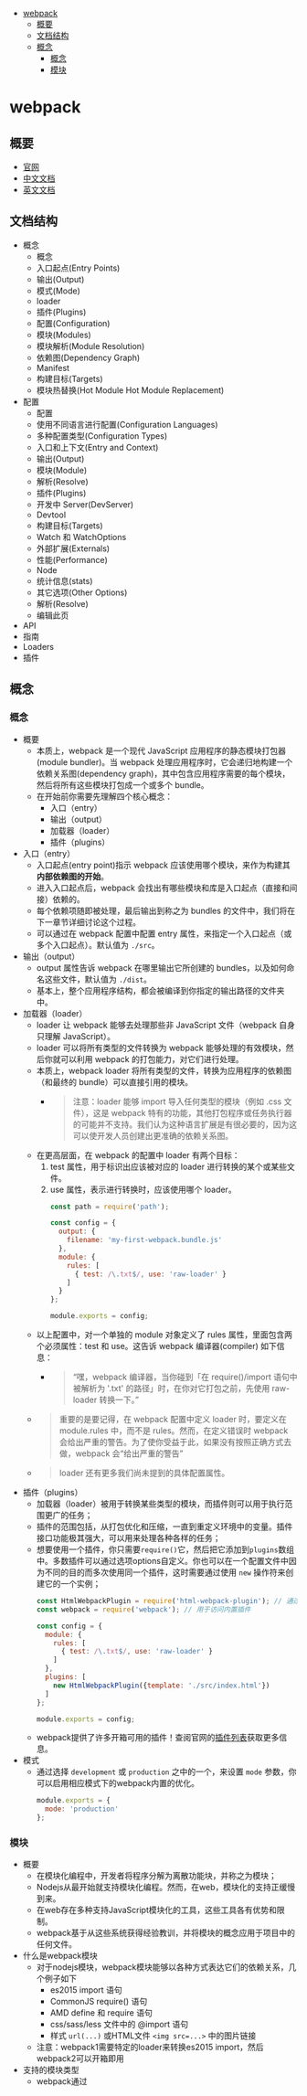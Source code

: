 <!-- TOC -->

- [webpack](#webpack)
    - [概要](#概要)
    - [文档结构](#文档结构)
    - [概念](#概念)
        - [概念](#概念-1)
        - [模块](#模块)

<!-- /TOC -->

# webpack

## 概要

- [官网](https://webpack.js.org/)
- [中文文档](https://www.webpackjs.com/concepts/)
- [英文文档](https://webpack.js.org/concepts/)

## 文档结构

- 概念
    - 概念
    - 入口起点(Entry Points)
    - 输出(Output)
    - 模式(Mode)
    - loader
    - 插件(Plugins)
    - 配置(Configuration)
    - 模块(Modules)
    - 模块解析(Module Resolution)
    - 依赖图(Dependency Graph)
    - Manifest
    - 构建目标(Targets)
    - 模块热替换(Hot Module Hot Module Replacement)
- 配置 
    - 配置
    - 使用不同语言进行配置(Configuration Languages)
    - 多种配置类型(Configuration Types)
    - 入口和上下文(Entry and Context)
    - 输出(Output)
    - 模块(Module)
    - 解析(Resolve)
    - 插件(Plugins)
    - 开发中 Server(DevServer)
    - Devtool
    - 构建目标(Targets)
    - Watch 和 WatchOptions
    - 外部扩展(Externals)
    - 性能(Performance)
    - Node
    - 统计信息(stats)
    - 其它选项(Other Options)
    - 解析(Resolve)
    - 编辑此页
- API
- 指南
- Loaders
- 插件

## 概念

### 概念

- 概要
    - 本质上，webpack 是一个现代 JavaScript 应用程序的静态模块打包器(module bundler)。当 webpack 处理应用程序时，它会递归地构建一个依赖关系图(dependency graph)，其中包含应用程序需要的每个模块，然后将所有这些模块打包成一个或多个 bundle。
    - 在开始前你需要先理解四个核心概念：
        - 入口（entry）
        - 输出（output）
        - 加载器（loader）
        - 插件（plugins）
- 入口（entry）
    - 入口起点(entry point)指示 webpack 应该使用哪个模块，来作为构建其**内部依赖图的开始**。
    - 进入入口起点后，webpack 会找出有哪些模块和库是入口起点（直接和间接）依赖的。
    - 每个依赖项随即被处理，最后输出到称之为 bundles 的文件中，我们将在下一章节详细讨论这个过程。
    - 可以通过在 webpack 配置中配置 entry 属性，来指定一个入口起点（或多个入口起点）。默认值为 `./src`。
- 输出（output）
    - output 属性告诉 webpack 在哪里输出它所创建的 bundles，以及如何命名这些文件，默认值为 `./dist`。
    - 基本上，整个应用程序结构，都会被编译到你指定的输出路径的文件夹中。
- 加载器（loader）
    - loader 让 webpack 能够去处理那些非 JavaScript 文件（webpack 自身只理解 JavaScript）。
    - loader 可以将所有类型的文件转换为 webpack 能够处理的有效模块，然后你就可以利用 webpack 的打包能力，对它们进行处理。
    - 本质上，webpack loader 将所有类型的文件，转换为应用程序的依赖图（和最终的 bundle）可以直接引用的模块。
        - > 注意：loader 能够 import 导入任何类型的模块（例如 .css 文件），这是 webpack 特有的功能，其他打包程序或任务执行器的可能并不支持。我们认为这种语言扩展是有很必要的，因为这可以使开发人员创建出更准确的依赖关系图。
    - 在更高层面，在 webpack 的配置中 loader 有两个目标：
        1. test 属性，用于标识出应该被对应的 loader 进行转换的某个或某些文件。
        2. use 属性，表示进行转换时，应该使用哪个 loader。
            ```js
            const path = require('path');

            const config = {
              output: {
                filename: 'my-first-webpack.bundle.js'
              },
              module: {
                rules: [
                  { test: /\.txt$/, use: 'raw-loader' }
                ]
              }
            };
            
            module.exports = config;
            ```
    - 以上配置中，对一个单独的 module 对象定义了 rules 属性，里面包含两个必须属性：test 和 use。这告诉 webpack 编译器(compiler) 如下信息：
        - > “嘿，webpack 编译器，当你碰到「在 require()/import 语句中被解析为 '.txt' 的路径」时，在你对它打包之前，先使用 raw-loader 转换一下。”
    - > 重要的是要记得，在 webpack 配置中定义 loader 时，要定义在 module.rules 中，而不是 rules。然而，在定义错误时 webpack 会给出严重的警告。为了使你受益于此，如果没有按照正确方式去做，webpack 会“给出严重的警告”
    - > loader 还有更多我们尚未提到的具体配置属性。
- 插件（plugins）
    - 加载器（loader）被用于转换某些类型的模块，而插件则可以用于执行范围更广的任务；
    - 插件的范围包括，从打包优化和压缩，一直到重定义环境中的变量。插件接口功能极其强大，可以用来处理各种各样的任务；
    - 想要使用一个插件，你只需要`require()`它，然后把它添加到`plugins`数组中。多数插件可以通过选项options自定义。你也可以在一个配置文件中因为不同的目的而多次使用同一个插件，这时需要通过使用 `new` 操作符来创建它的一个实例；
        ```js
        const HtmlWebpackPlugin = require('html-webpack-plugin'); // 通过 npm 安装
        const webpack = require('webpack'); // 用于访问内置插件
        
        const config = {
          module: {
            rules: [
              { test: /\.txt$/, use: 'raw-loader' }
            ]
          },
          plugins: [
            new HtmlWebpackPlugin({template: './src/index.html'})
          ]
        };
        
        module.exports = config;
        ```
    - webpack提供了许多开箱可用的插件！查阅官网的[插件列表](https://www.webpackjs.com/plugins/)获取更多信息。
- 模式
    - 通过选择 `development` 或 `production` 之中的一个，来设置 `mode` 参数，你可以启用相应模式下的webpack内置的优化。
        ```js
        module.exports = {
          mode: 'production'
        };
        ```

### 模块

- 概要
    - 在模块化编程中，开发者将程序分解为离散功能块，并称之为模块；
    - Nodejs从最开始就支持模块化编程。然而，在web，模块化的支持正缓慢到来。
    - 在web存在多种支持JavaScript模块化的工具，这些工具各有优势和限制。
    - webpack基于从这些系统获得经验教训，并将模块的概念应用于项目中的任何文件。
- 什么是webpack模块
    - 对于nodejs模块，webpack模块能够以各种方式表达它们的依赖关系，几个例子如下
        - es2015 import 语句
        - CommonJS require() 语句
        - AMD define 和 require 语句
        - css/sass/less 文件中的 @import 语句
        - 样式 `url(...)` 或HTML文件 `<img src=...>` 中的图片链接
    - 注意：webpack1需要特定的loader来转换es2015 import，然后webpack2可以开箱即用
- 支持的模块类型
    - webpack通过
